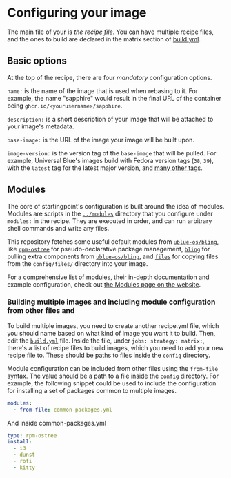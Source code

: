 # Configuring your image

The main file of your is *the recipe file*. You can have multiple recipe files, and the ones to build are declared in the matrix section of [build.yml](../.github/workflows/build.yml). 

## Basic options

At the top of the recipe, there are four *mandatory* configuration options.

`name:` is the name of the image that is used when rebasing to it. For example, the name "sapphire" would result in the final URL of the container being `ghcr.io/<yourusername>/sapphire`.

`description:` is a short description of your image that will be attached to your image's metadata. 

`base-image:` is the URL of the image your image will be built upon. 

`image-version:` is the version tag of the `base-image` that will be pulled. For example, Universal Blue's images build with Fedora version tags (`38`, `39`), with the `latest` tag for the latest major version, and [many other tags](https://github.com/ublue-os/main/pkgs/container/base-main/versions?filters%5Bversion_type%5D=tagged).

## Modules

The core of startingpoint's configuration is built around the idea of modules. Modules are scripts in the [`../modules`](../modules/) directory that you configure under `modules:` in the recipe. They are executed in order, and can run arbitrary shell commands and write any files.

This repository fetches some useful default modules from [`ublue-os/bling`](https://github.com/ublue-os/bling/), like [`rpm-ostree`](https://universal-blue.org/tinker/modules/rpm-ostree) for pseudo-declarative package management, [`bling`](https://universal-blue.org/tinker/modules/bling) for pulling extra components from [`ublue-os/bling`](https://github.com/ublue-os/bling), and [`files`](https://universal-blue.org/tinker/modules/files) for copying files from the `config/files/` directory into your image.

For a comprehensive list of modules, their in-depth documentation and example configuration, check out [the Modules page on the website](https://universal-blue.org/tinker/modules/).

### Building multiple images and including module configuration from other files and 

To build multiple images, you need to create another recipe.yml file, which you should name based on what kind of image you want it to build. Then, edit the [`build.yml`](../.github/workflows/build.yml) file. Inside the file, under `jobs: strategy: matrix:`, there's a list of recipe files to build images, which you need to add your new recipe file to. These should be paths to files inside the `config` directory.

Module configuration can be included from other files using the `from-file` syntax. The value should be a path to a file inside the `config` directory. For example, the following snippet could be used to include the configuration for installing a set of packages common to multiple images.
```yaml
modules:
  - from-file: common-packages.yml
```
And inside common-packages.yml
```yaml
type: rpm-ostree
install:
  - i3
  - dunst
  - rofi
  - kitty
```